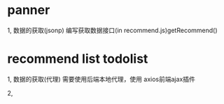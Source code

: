 # panner
1, 数据的获取(jsonp)
    编写获取数据接口(in recommend.js)getRecommend()



# recommend list todolist
1, 数据的获取(代理)
    <!-- 编写获取数据接口(in recommend.js)getDicsList() -->
    需要使用后端本地代理，使用 axios前端ajax插件

2, 